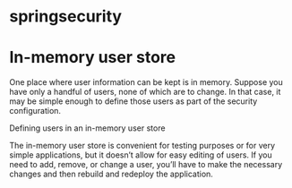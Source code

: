 # springsecurity

# In-memory user store
One place where user information can be kept is in memory. Suppose you have only a handful of users, none of which are 
to change. In that case, it may be simple enough to define those users as part of the security configuration.


Defining users in an in-memory user store

The in-memory user store is convenient for testing purposes or for very simple applications, but it doesn’t allow for easy editing of users.
If you need to add, remove, or change a user, you’ll have to make the necessary changes and then rebuild and redeploy the application.